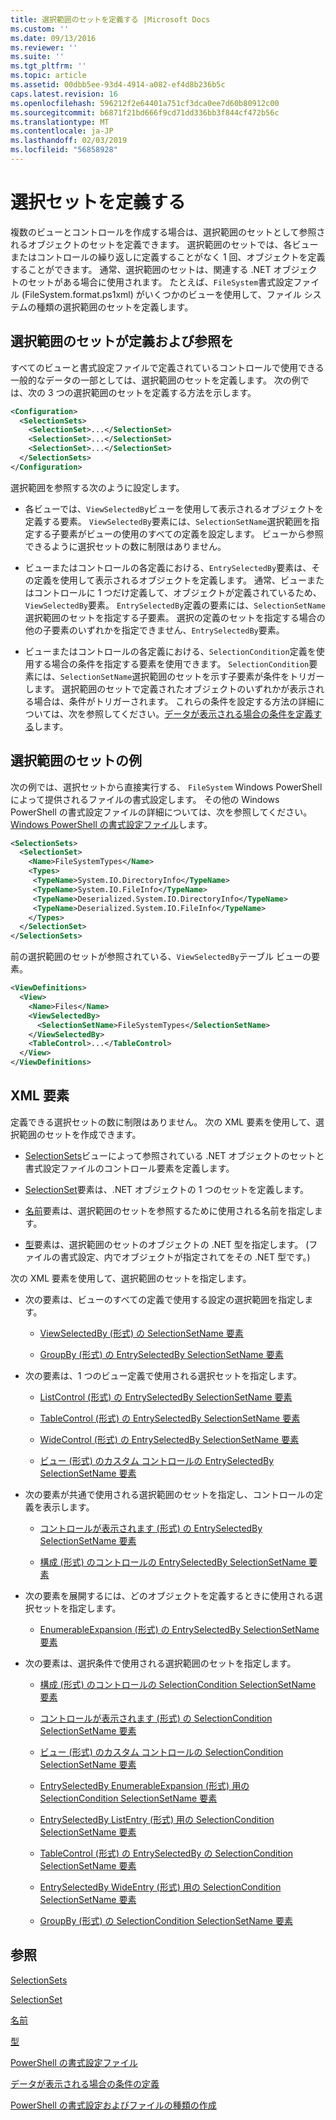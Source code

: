```yaml
---
title: 選択範囲のセットを定義する |Microsoft Docs
ms.custom: ''
ms.date: 09/13/2016
ms.reviewer: ''
ms.suite: ''
ms.tgt_pltfrm: ''
ms.topic: article
ms.assetid: 00dbb5ee-93d4-4914-a082-ef4d8b236b5c
caps.latest.revision: 16
ms.openlocfilehash: 596212f2e64401a751cf3dca0ee7d60b80912c00
ms.sourcegitcommit: b6871f21bd666f9cd71dd336bb3f844cf472b56c
ms.translationtype: MT
ms.contentlocale: ja-JP
ms.lasthandoff: 02/03/2019
ms.locfileid: "56858928"
---
```

# <a name="defining-selection-sets"></a>選択セットを定義する

複数のビューとコントロールを作成する場合は、選択範囲のセットとして参照されるオブジェクトのセットを定義できます。 選択範囲のセットでは、各ビューまたはコントロールの繰り返しに定義することがなく 1 回、オブジェクトを定義することができます。 通常、選択範囲のセットは、関連する .NET オブジェクトのセットがある場合に使用されます。 たとえば、`FileSystem`書式設定ファイル (FileSystem.format.ps1xml) がいくつかのビューを使用して、ファイル システムの種類の選択範囲のセットを定義します。

## <a name="where-selection-sets-are-defined-and-referenced"></a>選択範囲のセットが定義および参照を

すべてのビューと書式設定ファイルで定義されているコントロールで使用できる一般的なデータの一部としては、選択範囲のセットを定義します。 次の例では、次の 3 つの選択範囲のセットを定義する方法を示します。

```xml
<Configuration>
  <SelectionSets>
    <SelectionSet>...</SelectionSet>
    <SelectionSet>...</SelectionSet>
    <SelectionSet>...</SelectionSet>
  </SelectionSets>
</Configuration>
```

選択範囲を参照する次のように設定します。

- 各ビューでは、`ViewSelectedBy`ビューを使用して表示されるオブジェクトを定義する要素。 `ViewSelectedBy`要素には、`SelectionSetName`選択範囲を指定する子要素がビューの使用のすべての定義を設定します。 ビューから参照できるように選択セットの数に制限はありません。

- ビューまたはコントロールの各定義における、`EntrySelectedBy`要素は、その定義を使用して表示されるオブジェクトを定義します。 通常、ビューまたはコントロールに 1 つだけ定義して、オブジェクトが定義されているため、`ViewSelectedBy`要素。 `EntrySelectedBy`定義の要素には、`SelectionSetName`選択範囲のセットを指定する子要素。 選択の定義のセットを指定する場合の他の子要素のいずれかを指定できません、`EntrySelectedBy`要素。

- ビューまたはコントロールの各定義における、`SelectionCondition`定義を使用する場合の条件を指定する要素を使用できます。 `SelectionCondition`要素には、`SelectionSetName`選択範囲のセットを示す子要素が条件をトリガーします。 選択範囲のセットで定義されたオブジェクトのいずれかが表示される場合は、条件がトリガーされます。 これらの条件を設定する方法の詳細については、次を参照してください。[データが表示される場合の条件を定義する](./defining-conditions-for-displaying-data.md)します。

## <a name="selection-set-example"></a>選択範囲のセットの例

次の例では、選択セットから直接実行する、 `FileSystem` Windows PowerShell によって提供されるファイルの書式設定します。 その他の Windows PowerShell の書式設定ファイルの詳細については、次を参照してください。 [Windows PowerShell の書式設定ファイル](./powershell-formatting-files.md)します。

```xml
<SelectionSets>
  <SelectionSet>
    <Name>FileSystemTypes</Name>
    <Types>
     <TypeName>System.IO.DirectoryInfo</TypeName>
     <TypeName>System.IO.FileInfo</TypeName>
     <TypeName>Deserialized.System.IO.DirectoryInfo</TypeName>
     <TypeName>Deserialized.System.IO.FileInfo</TypeName>
    </Types>
  </SelectionSet>
</SelectionSets>
```

前の選択範囲のセットが参照されている、`ViewSelectedBy`テーブル ビューの要素。

```xml
<ViewDefinitions>
  <View>
    <Name>Files</Name>
    <ViewSelectedBy>
      <SelectionSetName>FileSystemTypes</SelectionSetName>
    </ViewSelectedBy>
    <TableControl>...</TableControl>
  </View>
</ViewDefinitions>

```

## <a name="xml-elements"></a>XML 要素

 定義できる選択セットの数に制限はありません。 次の XML 要素を使用して、選択範囲のセットを作成できます。

- [SelectionSets](./selectionsets-element-format.md)ビューによって参照されている .NET オブジェクトのセットと書式設定ファイルのコントロール要素を定義します。

- [SelectionSet](./selectionset-element-format.md)要素は、.NET オブジェクトの 1 つのセットを定義します。

- [名前](./name-element-for-selectionset-format.md)要素は、選択範囲のセットを参照するために使用される名前を指定します。

- [型](./types-element-for-selectionset-format.md)要素は、選択範囲のセットのオブジェクトの .NET 型を指定します。 (ファイルの書式設定、内でオブジェクトが指定されてをその .NET 型です。)

 次の XML 要素を使用して、選択範囲のセットを指定します。

- 次の要素は、ビューのすべての定義で使用する設定の選択範囲を指定します。

    - [ViewSelectedBy (形式) の SelectionSetName 要素](./selectionsetname-element-for-viewselectedby-format.md)

    - [GroupBy (形式) の EntrySelectedBy SelectionSetName 要素](./selectionsetname-element-for-entryselectedby-for-groupby-format.md)

- 次の要素は、1 つのビュー定義で使用される選択セットを指定します。

    - [ListControl (形式) の EntrySelectedBy SelectionSetName 要素](./selectionsetname-element-for-entryselectedby-for-listcontrol-format.md)

    - [TableControl (形式) の EntrySelectedBy SelectionSetName 要素](./selectionsetname-element-for-entryselectedby-for-tablecontrol-format.md)

    - [WideControl (形式) の EntrySelectedBy SelectionSetName 要素](./selectionsetname-element-for-entryselectedby-for-widecontrol-format.md)

    - [ビュー (形式) のカスタム コントロールの EntrySelectedBy SelectionSetName 要素](./selectionsetname-element-for-entryselectedby-for-customcontrol-for-view-format.md)

- 次の要素が共通で使用される選択範囲のセットを指定し、コントロールの定義を表示します。

    - [コントロールが表示されます (形式) の EntrySelectedBy SelectionSetName 要素](./selectionsetname-element-for-entryselectedby-for-controls-for-view-format.md)

    - [構成 (形式) のコントロールの EntrySelectedBy SelectionSetName 要素](./selectionsetname-element-for-entryselectedby-for-controls-for-configuration-format.md)

- 次の要素を展開するには、どのオブジェクトを定義するときに使用される選択セットを指定します。

    - [EnumerableExpansion (形式) の EntrySelectedBy SelectionSetName 要素](./selectionsetname-element-for-entryselectedby-for-enumerableexpansion-format.md)

- 次の要素は、選択条件で使用される選択範囲のセットを指定します。

    - [構成 (形式) のコントロールの SelectionCondition SelectionSetName 要素](./selectionsetname-element-for-selectioncondition-for-controls-for-configuration-format.md)

    - [コントロールが表示されます (形式) の SelectionCondition SelectionSetName 要素](./selectionsetname-element-for-selectioncondition-for-controls-for-view-format.md)

    - [ビュー (形式) のカスタム コントロールの SelectionCondition SelectionSetName 要素](./selectionsetname-element-for-selectioncondition-for-customcontrol-for-view-format.md)

    - [EntrySelectedBy EnumerableExpansion (形式) 用の SelectionCondition SelectionSetName 要素](./selectionsetname-element-for-selectioncondition-for-entryselectedby-for-enumerableexpansion-format.md)

    - [EntrySelectedBy ListEntry (形式) 用の SelectionCondition SelectionSetName 要素](./selectionsetname-element-for-selectioncondition-for-entryselectedby-for-listentry-format.md)

    - [TableControl (形式) の EntrySelectedBy の SelectionCondition SelectionSetName 要素](./selectionsetname-element-for-selectioncondition-for-entryselectedby-for-tablecontrol-format.md)

    - [EntrySelectedBy WideEntry (形式) 用の SelectionCondition SelectionSetName 要素](./selectionsetname-element-for-selectioncondition-for-entryselectedby-for-wideentry-format.md)

    - [GroupBy (形式) の SelectionCondition SelectionSetName 要素](./selectionsetname-element-for-selectioncondition-for-groupby-format.md)

## <a name="see-also"></a>参照

[SelectionSets](./selectionsets-element-format.md)

[SelectionSet](./selectionset-element-format.md)

[名前](./name-element-for-selectionset-format.md)

[型](./types-element-for-selectionset-format.md)

[PowerShell の書式設定ファイル](./powershell-formatting-files.md)

[データが表示される場合の条件の定義](./defining-conditions-for-displaying-data.md)

[PowerShell の書式設定およびファイルの種類の作成](./writing-a-powershell-formatting-file.md)

